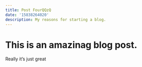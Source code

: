 ```yaml
---
title: Post FourQQzQ
date: '15838264020'
description: My reasons for starting a blog.
---
```


# This is an amazinag blog post.

Really it’s just great
